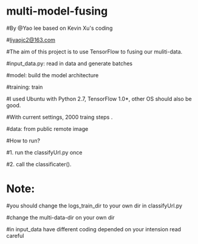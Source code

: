 # multi-model-fusing

#By @Yao lee based on Kevin Xu's coding

#liyaojc2@163.com

#The aim of this project is to use TensorFlow to fusing our muliti-data.

#input_data.py:  read in data and generate batches

#model: build the model architecture

#training: train

#I used Ubuntu with Python 2.7, TensorFlow 1.0*, other OS should also be good.

#With current settings, 2000 traing steps .


#data: from public remote image

#How to run?

#1. run the classifyUrl.py once

#2. call the classificater().

# Note:
#you should change the logs_train_dir to your own dir in classifyUrl.py

#change the multi-data-dir on your own dir

#in input_data have different coding depended on your intension read careful

